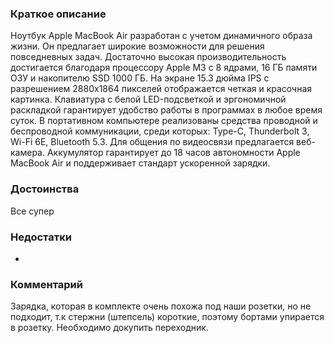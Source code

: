 ### **Краткое описание**
Ноутбук Apple MacBook Air разработан с учетом динамичного образа жизни. Он предлагает широкие возможности для решения повседневных задач. Достаточно высокая производительность достигается благодаря процессору Apple M3 с 8 ядрами, 16 ГБ памяти ОЗУ и накопителю SSD 1000 ГБ. На экране 15.3 дюйма IPS с разрешением 2880x1864 пикселей отображается четкая и красочная картинка.  Клавиатура с белой LED-подсветкой и эргономичной раскладкой гарантирует удобство работы в программах в любое время суток. В портативном компьютере реализованы средства проводной и беспроводной коммуникации, среди которых: Type-C, Thunderbolt 3, Wi-Fi 6E, Bluetooth 5.3. Для общения по видеосвязи предлагается веб-камера. Аккумулятор гарантирует до 18 часов автономности Apple MacBook Air и поддерживает стандарт ускоренной зарядки.

### **Достоинства**
Все супер

### **Недостатки**
-

### **Комментарий**
Зарядка, которая в комплекте очень похожа под наши розетки, но не подходит, т.к стержни (штепсель) короткие, поэтому бортами упирается в розетку. Необходимо докупить переходник.
